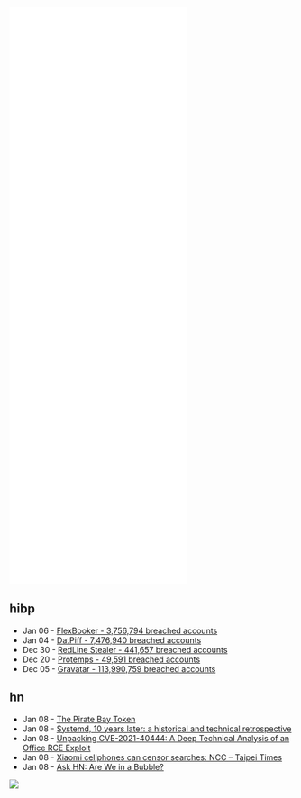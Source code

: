 ![Metrics](https://raw.githubusercontent.com/phixion/phixion/master/metrics.svg)

## hibp

<!--
for https://github.com/phixion/phixion/blob/main/.github/workflows/feeds.yml
-->
<!--START_SECTION:haveibeenpwnd-->
- Jan 06 - [FlexBooker - 3,756,794 breached accounts](https://haveibeenpwned.com/PwnedWebsites#FlexBooker)
- Jan 04 - [DatPiff - 7,476,940 breached accounts](https://haveibeenpwned.com/PwnedWebsites#DatPiff)
- Dec 30 - [RedLine Stealer - 441,657 breached accounts](https://haveibeenpwned.com/PwnedWebsites#RedLineStealer)
- Dec 20 - [Protemps - 49,591 breached accounts](https://haveibeenpwned.com/PwnedWebsites#Protemps)
- Dec 05 - [Gravatar - 113,990,759 breached accounts](https://haveibeenpwned.com/PwnedWebsites#Gravatar)
<!--END_SECTION:haveibeenpwnd-->

## hn

<!--
for https://github.com/phixion/phixion/blob/main/.github/workflows/feeds.yml
-->
<!--START_SECTION:hn-->
- Jan 08 - [The Pirate Bay Token](https://thepiratebay.org/token.html)
- Jan 08 - [Systemd, 10 years later: a historical and technical retrospective](https://blog.darknedgy.net/technology/2020/05/02/0/)
- Jan 08 - [Unpacking CVE-2021-40444: A Deep Technical Analysis of an Office RCE Exploit](https://billdemirkapi.me/unpacking-cve-2021-40444-microsoft-office-rce/)
- Jan 08 - [Xiaomi cellphones can censor searches: NCC – Taipei Times](https://taipeitimes.com/News/front/archives/2022/01/08/2003770963)
- Jan 08 - [Ask HN: Are We in a Bubble?](https://news.ycombinator.com/item?id=29854832)
<!--END_SECTION:hn-->

<!--
for https://yhype.me
-->
![](https://hit.yhype.me/github/profile?user_id=13013670)
